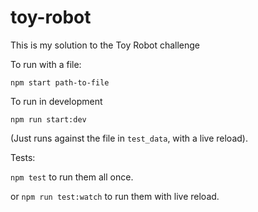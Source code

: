 # toy-robot

This is my solution to the Toy Robot challenge

To run with a file: 

`npm start path-to-file`

To run in development

`npm run start:dev`

(Just runs against the file in `test_data`, with a live reload). 

Tests: 

`npm test` to run them all once. 

or `npm run test:watch` to run them with live reload. 

